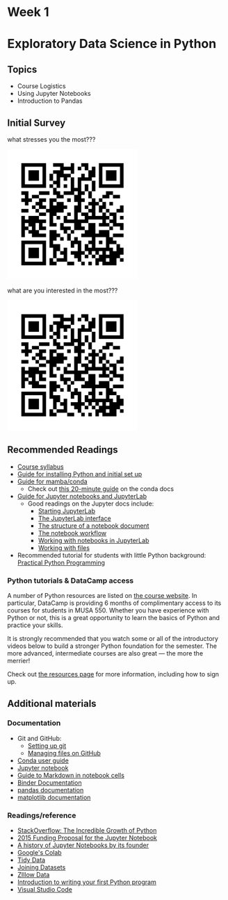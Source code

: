 # Week 1
# Exploratory Data Science in Python

## Topics

- Course Logistics
- Using Jupyter Notebooks
- Introduction to Pandas

## Initial Survey

what stresses you the most???

<img src="imgs/stress.png" width=300></img>


what are you interested in the most???

<img src="imgs/interest.png" width=300></img>



## Recommended Readings
- [Course syllabus](https://musa-550-fall-2024.github.io/course/syllabus.html)
- [Guide for installing Python and initial set up](https://musa-550-fall-2024.github.io/course/resource/install.html)
- [Guide for mamba/conda](https://musa-550-fall-2024.github.io/resource/mamba.html)
  - Check out [this 20-minute guide](https://docs.conda.io/projects/conda/en/latest/user-guide/getting-started.html) on the conda docs
- [Guide for Jupyter notebooks and JupyterLab](https://musa-550-fall-2024.github.io/course/resource/jupyter.html)
  - Good readings on the Jupyter docs include:
    - [Starting JupyterLab](https://jupyterlab.readthedocs.io/en/stable/getting_started/starting.html)
    - [The JupyterLab interface](https://jupyterlab.readthedocs.io/en/stable/user/interface.html)
    - [The structure of a notebook document](https://jupyter-notebook.readthedocs.io/en/stable/notebook.html#structure-of-a-notebook-document)
    - [The notebook workflow](https://jupyter-notebook.readthedocs.io/en/stable/notebook.html#basic-workflow)
    - [Working with notebooks in JupyterLab](https://jupyterlab.readthedocs.io/en/stable/user/notebook.html)
    - [Working with files](https://jupyterlab.readthedocs.io/en/stable/user/files.html)
- Recommended tutorial for students with little Python background: [Practical Python Programming](https://dabeaz-course.github.io/practical-python/Notes/Contents.html)



### Python tutorials & DataCamp access
A number of Python resources are listed on [the course website](https://musa-550-fall-2024.github.io/course/resource/python.html). In particular,  DataCamp is providing 6 months of complimentary access to its courses for students in MUSA 550. Whether you have experience with Python or not, this is a great opportunity to learn the basics of Python and practice your skills.

It is strongly recommended that you watch some or all of the introductory videos below to build a stronger Python foundation for the semester. The more advanced, intermediate courses are also great — the more the merrier!

Check out [the resources page](https://musa-550-fall-2024.github.io/course/resource/python.html#datacamp-courses) for more
information, including how to sign up.


## Additional materials

### Documentation
- Git and GitHub:
  - [Setting up git](https://help.github.com/articles/set-up-git/)
  - [Managing files on GitHub](https://help.github.com/articles/managing-files-on-github/)
- [Conda user guide](https://docs.conda.io/projects/conda/en/latest/user-guide/getting-started.html)
- [Jupyter notebook](https://jupyter-notebook.readthedocs.io)
- [Guide to Markdown in notebook cells](https://jupyter-notebook.readthedocs.io/en/stable/examples/Notebook/Working%20With%20Markdown%20Cells.html)
- [Binder Documentation](https://mybinder.readthedocs.io/en/latest/)
- [pandas documentation](https://pandas.pydata.org/pandas-docs/stable/)
- [matplotlib documentation](https://matplotlib.org/)

### Readings/reference

- [StackOverflow: The Incredible Growth of Python](https://stackoverflow.blog/2017/09/06/incredible-growth-python/)
- [2015 Funding Proposal for the Jupyter Notebook](https://blog.jupyter.org/project-jupyter-computational-narratives-as-the-engine-of-collaborative-data-science-2b5fb94c3c58)
- [A history of Jupyter Notebooks by its founder](https://web.archive.org/web/20180320053812/http://blog.fperez.org/2012/01/ipython-notebook-historical.html)
- [Google's Colab](https://colab.research.google.com/notebooks/welcome.ipynb)
- [Tidy Data](https://en.wikipedia.org/wiki/Tidy_data)
- [Joining Datasets](./joining_infographic.jpg)
- [ZIllow Data](https://www.zillow.com/research/data/)
- [Introduction to writing your first Python program](https://dabeaz-course.github.io/practical-python/Notes/01_Introduction/02_Hello_world.html)
- [Visual Studio Code](https://code.visualstudio.com/download)

